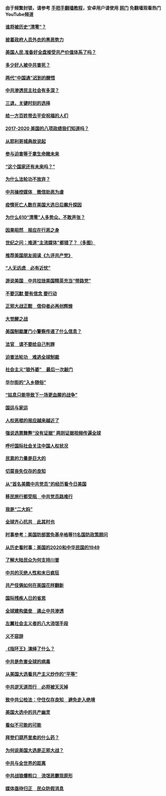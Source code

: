 #### 由于频繁封锁，请参考 [手把手翻墙教程](https://github.com/gfw-breaker/guides/wiki/)，安卓用户请使用 [网门](https://github.com/gfw-breaker/nogfw/blob/master/dl.md?t=01230300) 免翻墙观看热门YouTube频道 

#### [谁将被历史“清零”？](../pages/73/417485.md?t=01230300) 

#### [披着政府人员外衣的黑恶势力](../pages/73/417442.md?t=01230300) 

#### [美国人民 准备好全盘接受共产价值体系了吗？](../pages/73/417491.md?t=01230300) 

#### [多少好人被中共害死？](../pages/73/417144.md?t=01230300) 

#### [两代“中国通”迟到的醒悟](../pages/73/417064.md?t=01230300) 

#### [中共渗透民主社会有多深？](../pages/73/417063.md?t=01230300) 

#### [三退，关键时刻的选择](../pages/73/416969.md?t=01230300) 

#### [给一方百姓带去平安祝福的人们](../pages/73/416941.md?t=01230300) 

#### [2017-2020  美国的八项政绩我们知道吗？](../pages/73/416968.md?t=01230300) 

#### [从耶利哥城典故说起](../pages/73/416892.md?t=01230300) 

#### [参与迫害等于拿生命赌未来](../pages/73/416856.md?t=01230300) 

#### [“这个国家还有未来吗？”](../pages/73/416852.md?t=01230300) 

#### [为什么法轮功不放弃？](../pages/73/416864.md?t=01230300) 

#### [中共操控媒体　微信助恶为虐](../pages/73/416724.md?t=01230300) 

#### [疫情死亡人数在美国大选日后飙升探因](../pages/73/416606.md?t=01230300) 

#### [为什么610“清零”人多势众、不敢声张？](../pages/73/416632.md?t=01230300) 

#### [因果昭然　报应在行恶之身](../pages/73/416582.md?t=01230300) 

#### [世纪之问：难道“主流媒体”都错了？（多图）](../pages/73/416571.md?t=01230300) 

#### [推荐美国朋友阅读《九评共产党》](../pages/73/416510.md?t=01230300) 

#### [“人无远虑　必有近忧”](../pages/73/416513.md?t=01230300) 

#### [游说美国　中共拉拢美国精英充当“带路党”](../pages/73/416529.md?t=01230300) 

#### [不要沉默 要有信念 要行动](../pages/73/416457.md?t=01230300) 

#### [正邪大战正酣　信仰者必再创辉煌](../pages/73/416433.md?t=01230300) 

#### [大觉醒之战](../pages/73/416456.md?t=01230300) 

#### [美国制裁厦门小警察传递了什么信息？](../pages/73/416432.md?t=01230300) 

#### [法官　请不要给自己判罪](../pages/73/416379.md?t=01230300) 

#### [迫害法轮功　难逃全球制裁](../pages/73/416380.md?t=01230300) 

#### [社会主义“狼外婆”　最后一次敲门](../pages/73/416394.md?t=01230300) 

#### [华尔街的“入乡随俗”](../pages/73/416395.md?t=01230300) 

#### [“姑息只能导致下一场更血腥的战争”](../pages/73/416223.md?t=01230300) 

#### [国运与家运](../pages/73/416224.md?t=01230300) 

#### [人权恶棍的报应越来越近了](../pages/73/416276.md?t=01230300) 

#### [强说选票舞弊“没有证据” 两则证据视频传遍全球](../pages/73/416227.md?t=01230300) 

#### [呼吁国际社会关注中国人权状况](../pages/73/416135.md?t=01230300) 

#### [民意的力量是巨大的](../pages/73/416222.md?t=01230300) 

#### [切莫丧失仅存的良知](../pages/73/416134.md?t=01230300) 

#### [从“首名美籍中共党员”的经历看今日美国](../pages/73/416114.md?t=01230300) 

#### [移民旅行都受阻　中共党员路难行](../pages/73/416033.md?t=01230300) 

#### [我是“二大妈”](../pages/73/415529.md?t=01230300) 

#### [全球齐心抗共　此其时也](../pages/73/415989.md?t=01230300) 

#### [时事参考：美国防部罢免基辛格等11名国防政策顾问](../pages/73/415970.md?t=01230300) 

#### [从历史看时事：美国的2020和中华民国的1949](../pages/73/415949.md?t=01230300) 

#### [了解大陆民众为何支持川普](../pages/73/415950.md?t=01230300) 

#### [中共的灭绝人性和末日疯狂](../pages/73/415944.md?t=01230300) 

#### [共产伎俩如何在美国花样翻新](../pages/73/415908.md?t=01230300) 

#### [国际残疾人日的省思](../pages/73/415849.md?t=01230300) 

#### [全球建构堡垒　遏止中共渗透](../pages/73/415850.md?t=01230300) 

#### [左翼社会主义者的八大流氓手段](../pages/73/415802.md?t=01230300) 

#### [义不容辞](../pages/73/415807.md?t=01230300) 

#### [《指环王》演绎了什么？](../pages/73/415739.md?t=01230300) 

#### [中共是危害全球的病毒](../pages/73/415569.md?t=01230300) 

#### [从美国大选看共产主义炒作的“平等”](../pages/73/415654.md?t=01230300) 

#### [中共逆天道而行　必将被天灭掉](../pages/73/415626.md?t=01230300) 

#### [致中共公检法：守住仅存良知　避免走入绝境](../pages/73/415627.md?t=01230300) 

#### [美国大选中的共产幽灵](../pages/73/415618.md?t=01230300) 

#### [看似不可能的可能](../pages/73/415619.md?t=01230300) 

#### [拜登们葫芦里卖的什么药？](../pages/73/415531.md?t=01230300) 

#### [为何说美国大选是正邪大战？](../pages/73/415530.md?t=01230300) 

#### [中共与全世界的距离](../pages/73/415435.md?t=01230300) 

#### [中共战狼爆粗口　流氓恶霸现原形](../pages/73/415426.md?t=01230300) 

#### [媒体亟待归正　民众防假消息](../pages/73/415402.md?t=01230300) 

